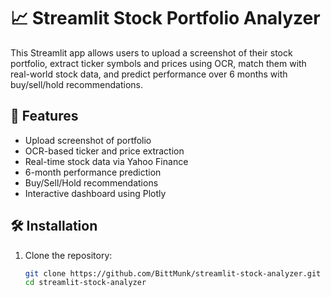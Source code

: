
# 📈 Streamlit Stock Portfolio Analyzer

This Streamlit app allows users to upload a screenshot of their stock portfolio, extract ticker symbols and prices using OCR, match them with real-world stock data, and predict performance over 6 months with buy/sell/hold recommendations.

## 🚀 Features

- Upload screenshot of portfolio
- OCR-based ticker and price extraction
- Real-time stock data via Yahoo Finance
- 6-month performance prediction
- Buy/Sell/Hold recommendations
- Interactive dashboard using Plotly

## 🛠 Installation

1. Clone the repository:
   ```bash
   git clone https://github.com/BittMunk/streamlit-stock-analyzer.git
   cd streamlit-stock-analyzer
